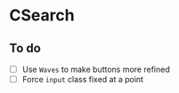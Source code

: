 # CSearch
## To do
- [ ] Use `Waves` to make buttons more refined
- [ ] Force `input` class fixed at a point
